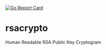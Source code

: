 [![Go Report Card](https://goreportcard.com/badge/github.com/tangingw/rsacrypto)](https://goreportcard.com/report/github.com/tangingw/rsacrypto)
# rsacrypto
Human Readable RSA Public Key Cryptogram

